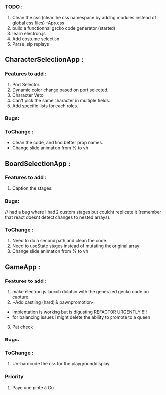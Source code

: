 ### TODO :
1. Clean the css (clear the css namespace by adding modules instead of global css files)
-App.css
2. build a functionnal gecko code generator (started)
3. learn electron.js
4. Add costume selection
5. Parse .slp replays

## CharacterSelectionApp : 

### Features to add :
1. Port Selector.
2. Dynamic color change based on port selected.
3. Character Veto
4. Can't pick the same character in multiple fields.
5. Add specific lists for each roles.

### Bugs:

### ToChange :
- Clean the code, and find better prop names.
- Change slide animation from % to vh

## BoardSelectionApp : 

### Features to add :
1. Caption the stages.

### Bugs:
// had a bug where i had 2 custom stages but couldnt replicate it (remember that react doesnt detect changes to nested arrays).

### ToChange :
1. Need to do a second path and clean the code.
2. Need to useState stages instead of mutating the original array
3. Change slide animation from % to vh

## GameApp : 

### Features to add :
1. make electron.js launch dolphin with the generated gecko code on capture.
2. ~Add castling (hard) & pawnpromotion~
- Implentation is working but is digusting REFACTOR URGENTLY !!!!
- for balancing issues i might delete the ability to promote to a queen
3. Pat check

### Bugs:

### ToChange :
1. Un-hardcode the css for the playgrounddisplay.

### Priority
1. Paye une pinte à Gu

